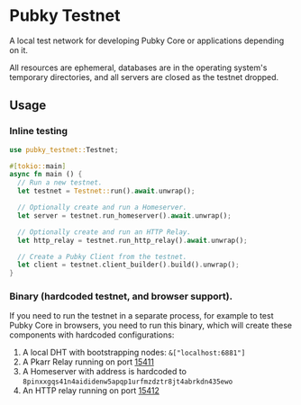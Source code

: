 # Pubky Testnet

A local test network for developing Pubky Core or applications depending on it.

All resources are ephemeral, databases are in the operating system's temporary directories, and all servers are closed as the testnet dropped.

## Usage

### Inline testing

```rust
use pubky_testnet::Testnet;

#[tokio::main]
async fn main () {
  // Run a new testnet.
  let testnet = Testnet::run().await.unwrap();

  // Optionally create and run a Homeserver.
  let server = testnet.run_homeserver().await.unwrap();

  // Optionally create and run an HTTP Relay.
  let http_relay = testnet.run_http_relay().await.unwrap();

  // Create a Pubky Client from the testnet.
  let client = testnet.client_builder().build().unwrap();
}
```

### Binary (hardcoded testnet, and browser support).

If you need to run the testnet in a separate process, for example to test Pubky Core in browsers, you need to run this binary, which will create these components with hardcoded configurations:

1. A local DHT with bootstrapping nodes: `&["localhost:6881"]`
3. A Pkarr Relay running on port [15411](pubky_common::constants::testnet_ports::PKARR_RELAY)
2. A Homeserver with address is hardcoded to `8pinxxgqs41n4aididenw5apqp1urfmzdztr8jt4abrkdn435ewo`
4. An HTTP relay running on port [15412](pubky_common::constants::testnet_ports::HTTP_RELAY)